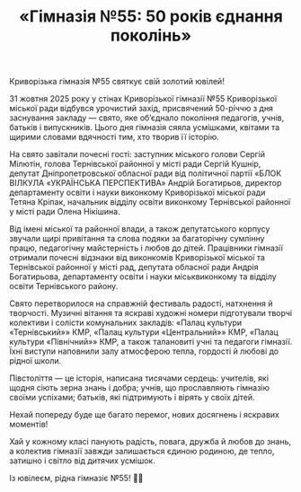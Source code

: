 ﻿---
title: "«Гімназія №55: 50 років єднання поколінь»"
---

Криворізька гімназія №55 святкує свій золотий ювілей!

31 жовтня 2025 року у стінах Криворізької гімназії №55 Криворізької міської ради відбувся урочистий захід, присвячений 50-річчю з дня заснування закладу — свято, яке об’єднало покоління педагогів, учнів, батьків і випускників. Цього дня гімназія сяяла усмішками, квітами та щирими словами вдячності тим, хто творив її історію.

На свято завітали почесні гості: заступник міського голови Сергій Мілютін, голова Тернівської районної у місті ради Сергій Кушнір, депутат Дніпропетровської обласної ради від політичної партії «БЛОК ВІЛКУЛА «УКРАЇНСЬКА ПЕРСПЕКТИВА» Андрій Богатирьов, директор департаменту освіти і науки виконкому Криворізької міської ради Тетяна Кріпак, начальник відділу освіти виконкому Тернівської районної у місті ради Олена Нікішина.

Від імені міської та районної влади, а також депутатського корпусу звучали щирі привітання та слова подяки за багаторічну сумлінну працю, педагогічну майстерність і любов до дітей. Працівники гімназії отримали почесні відзнаки від виконкомів Криворізької міської та Тернівської районної у місті рад, депутата обласної ради Андрія Богатирьова, департаменту освіти і науки міськвиконкому та відділу освіти Тернівського району.

Свято перетворилося на справжній фестиваль радості, натхнення й творчості. Музичні вітання та яскраві художні номери підготували творчі колективи і солісти комунальних закладів: «Палац культури «Тернівський»» КМР, «Палац культури «Центральний»» КМР, «Палац культури «Північний»» КМР, а також талановиті учні та педагоги гімназії. Їхні виступи наповнили залу атмосферою тепла, гордості й любові до рідної школи.

Півстоліття — це історія, написана тисячами сердець: учителів, які щодня сіють зерна знань і добра; учнів, що прославляють гімназію своїми успіхами; батьків, які підтримують і вірять у своїх дітей.

Нехай попереду буде ще багато перемог, нових досягнень і яскравих моментів!

Хай у кожному класі панують радість, повага, дружба й любов до знань, а колектив гімназії завжди залишається єдиною родиною, де тепло, затишно і світло від дитячих усмішок.

Із ювілеєм, рідна гімназіє №55! 💛💙


<slideshow />

